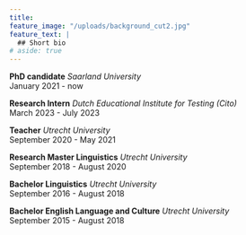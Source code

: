 ```yaml
---
title:
feature_image: "/uploads/background_cut2.jpg"
feature_text: |
  ## Short bio
# aside: true
---
```


<!-- ## Short bio -->

**PhD candidate** *Saarland University* \
January 2021 - now

<!--My PhD research focuses on the role of (extra-)linguistic cues in inferring and processing discourse relations.-->

**Research Intern** *Dutch Educational Institute for Testing (Cito)* \
March 2023 - July 2023

<!-- During my internship, I examined the suitability of integrated language tasks for high-stakes testing. In addition, I developed test prototypes and assessment rubrics.  -->

**Teacher** *Utrecht University*\
September 2020 - May 2021

<!-- I taught various BA courses in linguistics and also developed a new premaster course. -->

**Research Master Linguistics** *Utrecht University* \
September 2018 - August 2020

**Bachelor Linguistics** *Utrecht University* \
September 2016 - August 2018

**Bachelor English Language and Culture** *Utrecht University* \
September 2015 - August 2018

<!-- {% include figure.html image="/uploads/me.jpg" position = "right" width = 120%} -->